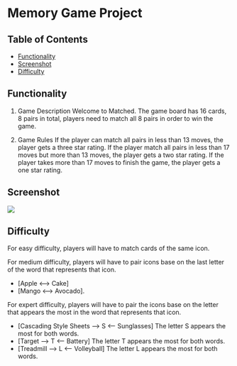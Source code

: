# Memory Game Project

## Table of Contents

* [Functionality](#Functionality)
* [Screenshot](#Screenshot)
* [Difficulty](#Difficulty)

## Functionality

1. Game Description
Welcome to Matched. The game board has 16 cards, 8 pairs in total, players need to match all 8 pairs in order to win the game.

2. Game Rules
  If the player can match all pairs in less than 13 moves, the player gets a three star rating.
  If the player match all pairs in less than 17 moves but more than 13 moves, the player gets a two star rating.
  If the player takes more than 17 moves to finish the game, the player gets a one star rating.

## Screenshot

![](img/project1screenshot.gif)


## Difficulty
  For easy difficulty, players will have to match cards of the same icon.
  

  For medium difficulty, players will have to pair icons base on the last letter of the word that represents that icon.
  * [Apple <--> Cake]
  * [Mango <--> Avocado].


  For expert difficulty, players will have to pair the icons base on the letter that appears the most in the word that represents that icon.
  * [Cascading Style Sheets --> S <-- Sunglasses] The letter S appears the most for both words.
  * [Target --> T <-- Battery] The letter T appears the most for both words.
  * [Treadmill --> L <-- Volleyball] The letter L appears the most for both words.
